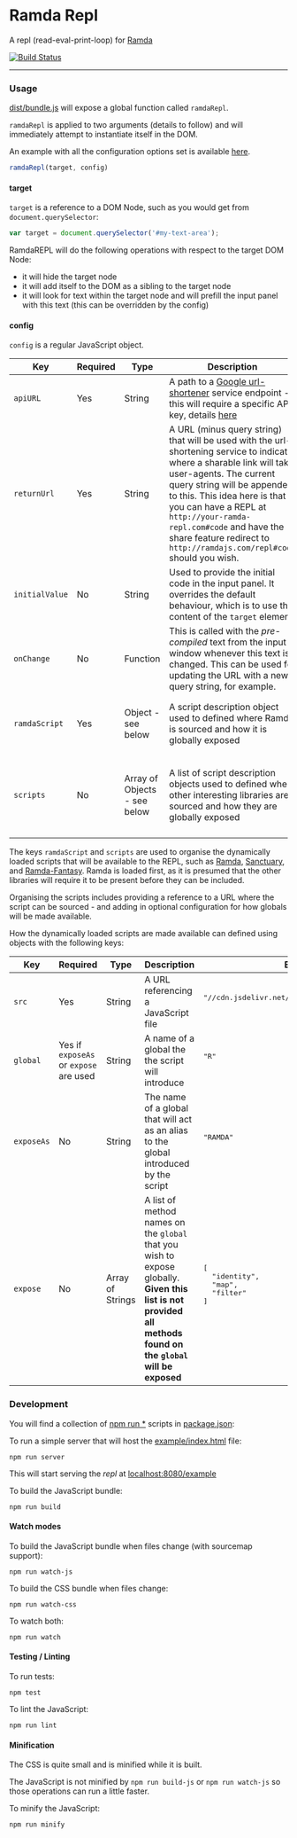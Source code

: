 Ramda Repl
==========

A repl (read-eval-print-loop) for [Ramda](http://ramdajs.com/)

[![Build Status](https://travis-ci.org/ramda/repl.svg?branch=master)](https://travis-ci.org/ramda/repl)

---

### Usage

[dist/bundle.js](dist/bundle.js) will expose a global function called `ramdaRepl`.

`ramdaRepl` is applied to two arguments (details to follow) and will immediately attempt to instantiate itself in the DOM.

An example with all the configuration options set is available [here](example/index.html).

```js
ramdaRepl(target, config)
```

#### target

`target` is a reference to a DOM Node, such as you would get from `document.querySelector`:

```js
var target = document.querySelector('#my-text-area');
```

RamdaREPL will do the following operations with respect to the target DOM Node:

- it will hide the target node
- it will add itself to the DOM as a sibling to the target node
- it will look for text within the target node and will prefill the input panel with this text (this can be overridden by the config)

#### config

`config` is a regular JavaScript object.

<table>
  <thead>
    <tr>
      <th>Key</th>
      <th>Required</th>
      <th>Type</th>
      <th>Description</th>
      <th>Example</th>
    </tr>
  </thead>
  <tbody>
    <tr>
      <td><code>apiURL</code></td>
      <td>Yes</td>
      <td>String</td>
      <td>A path to a <a href="https://developers.google.com/url-shortener/">Google url-shortener</a> service endpoint - this will require a specific API key, details <a href="https://developers.google.com/url-shortener/v1/getting_started">here</a></td>
      <td>
        <pre lang="js">
"https://www.googleapis.com/urlshortener/v1/url?key=APIKEY"
        </pre>
      </td>
    </tr>
    <tr>
      <td><code>returnUrl</code></td>
      <td>Yes</td>
      <td>String</td>
      <td>A URL (minus query string) that will be used with the url-shortening service to indicate where a sharable link will take user-agents. The current query string will be appended to this. This idea here is that you can have a REPL at <code>http://your-ramda-repl.com#code</code> and have the share feature redirect to <code>http://ramdajs.com/repl#code</code> should you wish.</td>
      <td>
        <pre lang="js">
"http://ramdajs.com/repl/"
        </pre>
      </td>
    </tr>
    <tr>
      <td><code>initialValue</code></td>
      <td>No</td>
      <td>String</td>
      <td>Used to provide the initial code in the input panel. It overrides the default behaviour, which is to use the content of the <code>target</code> element.</td>
      <td>
        <pre lang="js">
"identity(1)"
        </pre>
      </td>
    </tr>
    <tr>
      <td><code>onChange</code></td>
      <td>No</td>
      <td>Function</td>
      <td>This is called with the <em>pre-compiled</em> text from the input window whenever this text is changed. This can be used for updating the URL with a new query string, for example.</td>
      <td>
        <pre lang="js">
(code) => window.location.hash = URI.encode(code)
        </pre>
      </td>
    </tr>
    <tr>
      <td><code>ramdaScript</code></td>
      <td>Yes</td>
      <td>Object - see below</td>
      <td>A script description object used to defined where Ramda is sourced and how it is globally exposed</td>
      <td>
        <pre lang="js">
{
  src    : "//cdn.jsdelivr.net/ramda/latest/ramda.min.js",
  global : "R"
}
        </pre>
      </td>
    </tr>
    <tr>
      <td><code>scripts</code></td>
      <td>No</td>
      <td>Array of Objects - see below</td>
      <td>A list of script description objects used to defined where other interesting libraries are sourced and how they are globally exposed</td>
      <td>
        <pre lang="js">
[
  {
    src      :'//wzrd.in/standalone/sanctuary@latest',
    global   : 'sanctuary',
    exposeAs : 'S'
  }
]
        </pre>
      </td>
    </tr>
  </tbody>
</table>


The keys `ramdaScript` and `scripts` are used to organise the dynamically loaded scripts that will be available to the REPL, such as [Ramda][ramda], [Sanctuary][sanctuary], and [Ramda-Fantasy][ramda-fantasy].
Ramda is loaded first, as it is presumed that the other libraries will require it to be present before they can be included.

[ramda]: http://ramdajs.com/
[ramda-fantasy]: https://github.com/ramda/ramda-fantasy
[sanctuary]: https://sanctuary.js.org/

Organising the scripts includes providing a reference to a URL where the script can be sourced - and adding in optional configuration for how globals will be made available.

How the dynamically loaded scripts are made available can defined using objects with the following keys:

<table>
  <thead>
    <tr>
      <th>Key</th>
      <th>Required</th>
      <th>Type</th>
      <th>Description</th>
      <th>Example</th>
    </tr>
  </thead>
  <tbody>
    <tr>
      <td><code>src</code> </td>
      <td>Yes</td>
      <td>String</td>
      <td>A URL referencing a JavaScript file</td>
      <td>
        <pre lang="js">
"//cdn.jsdelivr.net/ramda/latest/ramda.min.js"
        </pre>
      </td>
    </tr>
    <tr>
      <td><code>global</code></td>
      <td>Yes if <code>exposeAs</code> or <code>expose</code> are used </td>
      <td> String </td>
      <td> A name of a global the the script will introduce</td>
      <td>
        <pre lang="js">
"R"
        </pre>
      </td>
    </tr>
    <tr>
      <td><code>exposeAs</code></td>
      <td>No</td>
      <td>String</td>
      <td>The name of a global that will act as an alias to the global introduced by the script</td>
      <td>
        <pre lang="js">
"RAMDA"
        </pre>
      </td>
    </tr>
    <tr>
      <td><code>expose</code></td>
      <td>No</td>
      <td>Array of Strings</td>
      <td>A list of method names on the <code>global</code> that you wish to expose globally. <strong>Given this list is not provided all methods found on the <code>global</code> will be exposed</strong></td>
      <td>
        <pre lang="js">
[
  "identity",
  "map",
  "filter"
]
        </pre>
      </td>
    </tr>
  </tbody>
</table>

### Development

You will find a collection of [npm run *](https://docs.npmjs.com/cli/run-script) scripts in [package.json](package.json):

To run a simple server that will host the [example/index.html](example/index.html) file:

```
npm run server
```

This will start serving the _repl_ at [localhost:8080/example](http://localhost:8080/example)

To build the JavaScript bundle:

```
npm run build
```

#### Watch modes

To build the JavaScript bundle when files change (with sourcemap support):

```
npm run watch-js
```

To build the CSS bundle when files change:

```
npm run watch-css
```

To watch both:

```
npm run watch
```

#### Testing / Linting

To run tests:

```
npm test
```

To lint the JavaScript:

```
npm run lint
```

#### Minification

The CSS is quite small and is minified while it is built.

The JavaScript is not minified by `npm run build-js` or `npm run watch-js` so those operations can run a little faster.

To minify the JavaScript:

```
npm run minify
```
